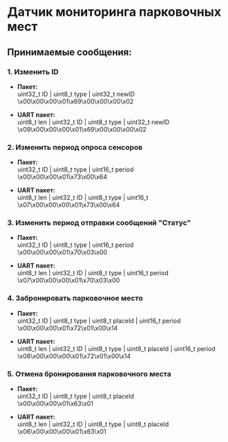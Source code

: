 Датчик мониторинга парковочных мест
===================================
Принимаемые сообщения:
-----------------------------------
### 1. Изменить ID
* **Пакет:**  
    uint32_t ID | uint8_t type | uint32_t newID  
    \x00\x00\x00\x01\x69\x00\x00\x00\x02

* **UART пакет:**  
    uint8_t len | uint32_t ID | uint8_t type | uint32_t newID  
    \x09\x00\x00\x00\x01\x69\x00\x00\x00\x02

### 2. Изменить период опроса сенсоров
* **Пакет:**  
    uint32_t ID | uint8_t type | uint16_t period  
    \x00\x00\x00\x01\x73\x00\x64

* **UART пакет:**  
    uint8_t len | uint32_t ID | uint8_t type | uint16_t  
    \x07\x00\x00\x00\x01\x73\x00\x64

### 3. Изменить период отправки сообщений "Статус"
* **Пакет:**  
    uint32_t ID | uint8_t type | uint16_t period  
    \x00\x00\x00\x01\x70\x03\x00

* **UART пакет:**  
    uint8_t len | uint32_t ID | uint8_t type | uint16_t period  
    \x07\x00\x00\x00\x01\x70\x03\x00

### 4. Забронировать парковочное место
* **Пакет:**  
    uint32_t ID | uint8_t type | uint8_t placeId | uint16_t period  
    \x00\x00\x00\x01\x72\x01\x00\x14

* **UART пакет:**  
    uint8_t len | uint32_t ID | uint8_t type | uint8_t placeId | uint16_t period  
    \x08\x00\x00\x00\x01\x72\x01\x00\x14

### 5. Отмена бронирования парковочного места
* **Пакет:**  
    uint32_t ID | uint8_t type | uint8_t placeId  
    \x00\x00\x00\x01\x63\x01

* **UART пакет:**  
    uint8_t len | uint32_t ID | uint8_t type | uint8_t placeId  
    \x06\x00\x00\x00\x01\x63\x01
